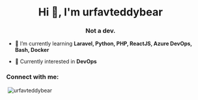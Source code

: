 <h1 align="center">Hi 👋, I'm urfavteddybear</h1>
<h3 align="center">Not a dev.</h3>

- 🌱 I’m currently learning **Laravel, Python, PHP, ReactJS, Azure DevOps, Bash, Docker**

- 👯 Currently interested in **DevOps**

<h3 align="left">Connect with me:</h3>
<p align="left">
</p>

<p>&nbsp;<img align="center" src="https://github-readme-stats.vercel.app/api?username=urfavteddybear&show_icons=true&bg_color=000000&hide_border=true&locale=en" alt="urfavteddybear" /></p>

